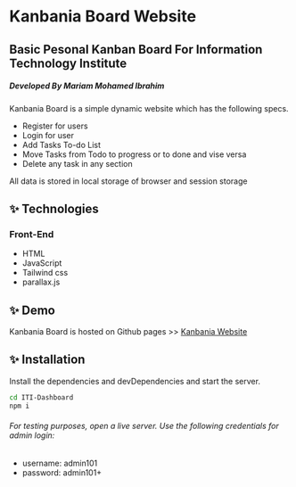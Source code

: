 # Kanbania Board Website
## Basic Pesonal Kanban Board For Information Technology Institute
##### _Developed By Mariam Mohamed Ibrahim_

Kanbania Board is a simple dynamic website which has the following specs.

- Register for users
- Login for user
- Add Tasks To-do List
- Move Tasks from Todo to progress or to done and vise versa
- Delete any task in any section

All data is stored in local storage of browser and session storage 

## ✨ Technologies
### Front-End

- HTML 
- JavaScript
- Tailwind css
- parallax.js


## ✨ Demo

Kanbania Board is hosted on Github pages >> 
[Kanbania Website](https://mariamm20.github.io/ITI-Dashboard/dist/index.html)


## ✨ Installation

Install the dependencies and devDependencies and start the server.

```sh
cd ITI-Dashboard
npm i
```
###### For testing purposes, open a live server. Use the following credentials for admin login:
- username: admin101
- password: admin101+

